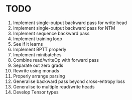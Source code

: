 # TODO

1. Implement single-output backward pass for write head
1. Implement single-output backward pass for NTM
1. Implement sequence backward pass
1. Implement training loop
1. See if it learns
1. Implement BPTT properly
1. Implement minibatches
1. Combine read/writeOp with forward pass
1. Separate out zero grads
1. Rewrite using monads
1. Properly arrange parsing
1. Generalise backward pass beyond cross-entropy loss
1. Generalise to multiple read/write heads
1. Develop Tensor types
